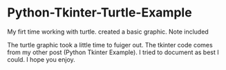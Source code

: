 # Python-Tkinter-Turtle-Example
My firt time working with turtle. created a basic graphic. Note included

The turtle graphic took a little time to fuiger out. The tkinter code comes from my other post (Python Tkinter Example).
I tried to document as best I could. I hope you enjoy.
